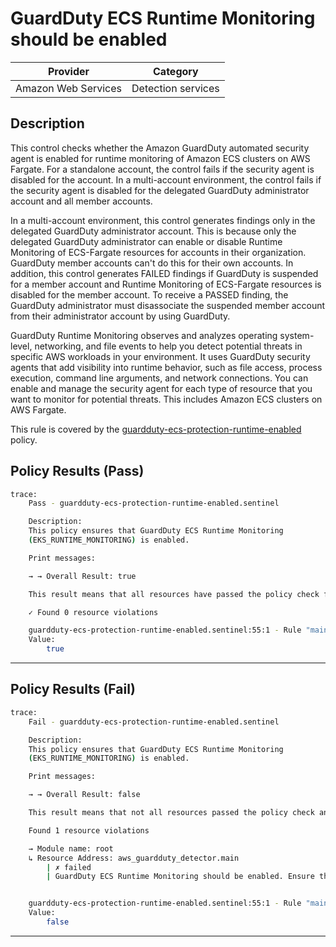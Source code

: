 # GuardDuty ECS Runtime Monitoring should be enabled

| Provider            | Category           |
|---------------------|--------------------|
| Amazon Web Services | Detection services |

## Description

This control checks whether the Amazon GuardDuty automated security agent is enabled for runtime monitoring of Amazon ECS clusters on AWS Fargate. For a standalone account, the control fails if the security agent is disabled for the account. In a multi-account environment, the control fails if the security agent is disabled for the delegated GuardDuty administrator account and all member accounts.

In a multi-account environment, this control generates findings only in the delegated GuardDuty administrator account. This is because only the delegated GuardDuty administrator can enable or disable Runtime Monitoring of ECS-Fargate resources for accounts in their organization. GuardDuty member accounts can't do this for their own accounts. In addition, this control generates FAILED findings if GuardDuty is suspended for a member account and Runtime Monitoring of ECS-Fargate resources is disabled for the member account. To receive a PASSED finding, the GuardDuty administrator must disassociate the suspended member account from their administrator account by using GuardDuty.

GuardDuty Runtime Monitoring observes and analyzes operating system-level, networking, and file events to help you detect potential threats in specific AWS workloads in your environment. It uses GuardDuty security agents that add visibility into runtime behavior, such as file access, process execution, command line arguments, and network connections. You can enable and manage the security agent for each type of resource that you want to monitor for potential threats. This includes Amazon ECS clusters on AWS Fargate.

This rule is covered by the [guardduty-ecs-protection-runtime-enabled](../../policies/guardduty/guardduty-ecs-protection-runctime-enabled.sentinel) policy.

## Policy Results (Pass)
```bash
trace:
    Pass - guardduty-ecs-protection-runtime-enabled.sentinel

    Description:
    This policy ensures that GuardDuty ECS Runtime Monitoring
    (EKS_RUNTIME_MONITORING) is enabled.

    Print messages:

    → → Overall Result: true

    This result means that all resources have passed the policy check for the policy guardduty-ecs-protection-runtime-enabled.

    ✓ Found 0 resource violations

    guardduty-ecs-protection-runtime-enabled.sentinel:55:1 - Rule "main"
    Value:
        true
```

---

## Policy Results (Fail)
```bash
trace:
    Fail - guardduty-ecs-protection-runtime-enabled.sentinel

    Description:
    This policy ensures that GuardDuty ECS Runtime Monitoring
    (EKS_RUNTIME_MONITORING) is enabled.

    Print messages:

    → → Overall Result: false

    This result means that not all resources passed the policy check and the protected behavior is not allowed for the policy guardduty-ecs-protection-runtime-enabled.

    Found 1 resource violations

    → Module name: root
    ↳ Resource Address: aws_guardduty_detector.main
        | ✗ failed
        | GuardDuty ECS Runtime Monitoring should be enabled. Ensure that GuardDuty detector is enabled and Runtime Monitoring feature is enabled. Refer to https://docs.aws.amazon.com/securityhub/latest/userguide/guardduty-controls.html#guardduty-12 for more details.


    guardduty-ecs-protection-runtime-enabled.sentinel:55:1 - Rule "main"
    Value:
        false
```

---